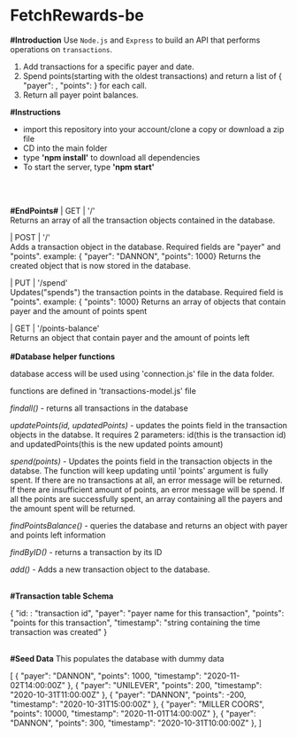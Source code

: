 # FetchRewards-be

**#Introduction**
Use `Node.js` and `Express` to build an API that performs operations on `transactions`.

1) Add transactions for a specific payer and date.
2) Spend points(starting with the oldest transactions) and return a list of { "payer": <string>, "points": <integer> } for each call.
3) Return all payer point balances.

**#Instructions**
- import this repository into your account/clone a copy or download a zip file
- CD into the main folder
- type **'npm install'** to download all dependencies
- To start the server, type **'npm start'**
<br />
<br />


**#EndPoints#**
| GET    | '/'             
Returns an array of all the transaction objects contained in the database.    

| POST    | '/'             
Adds a transaction object in the database. Required fields are "payer" and "points". 
example: { "payer": "DANNON", "points": 1000}
Returns the created object that is now stored in the database.

| PUT    | '/spend'             
Updates("spends") the transaction points in the database. Required field is "points". 
example: { "points": 1000}
Returns an array of objects that contain payer and the amount of points spent 

| GET    | '/points-balance'             
Returns an object that contain payer and the amount of points left
<br />
<br />
**#Database helper functions**

database access will be used using 'connection.js' file in the data folder.

functions are defined in 'transactions-model.js' file

*findall()* - returns all transactions in the database

*updatePoints(id, updatedPoints)* - updates the points field in the transaction objects in the databse.
It requires 2 parameters: id(this is the transaction id) and updatedPoints(this is the new updated points amount)

*spend(points)* - Updates the points field in the transaction objects in the databse. The function will keep updating
until 'points' argument is fully spent. If there are no transactions at all, an error message will be returned.
If there are insufficient amount of points, an error message will be spend. If all the points are successfully spent,
an array containing all the payers and the amount spent will be returned.

*findPointsBalance()* - queries the database and returns an object with payer and points left information

*findByID()* - returns a transaction by its ID

*add()* - Adds a new transaction object to the database.
<br />
<br />

**#Transaction table Schema**

{
    "id: : "transaction id",
    "payer": "payer name for this transaction",
    "points": "points for this transaction",
    "timestamp": "string containing the time transaction was created"
}
<br />
<br />

**#Seed Data**
This populates the database with dummy data

[
        { "payer": "DANNON", "points": 1000, "timestamp": "2020-11-02T14:00:00Z" },
        { "payer": "UNILEVER", "points": 200, "timestamp": "2020-10-31T11:00:00Z" },
        { "payer": "DANNON", "points": -200, "timestamp": "2020-10-31T15:00:00Z" },
        { "payer": "MILLER COORS", "points": 10000, "timestamp": "2020-11-01T14:00:00Z" },
        { "payer": "DANNON", "points": 300, "timestamp": "2020-10-31T10:00:00Z" },
]












